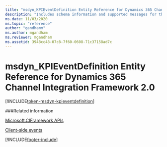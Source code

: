 ```yaml
---
title: "msdyn_KPIEventDefinition Entity Reference for Dynamics 365 Channel Integration Framework 2.0 | MicrosoftDocs"
description: "Includes schema information and supported messages for the msdyn_KPIEventDefinition entity in Dynamics 365 Channel Integration Framework 2.0."
ms.date: 11/03/2020
ms.topic: "reference"
author: "gandhamm"
ms.author: mgandham
ms.reviewer: mgandham
ms.assetid: 3948cc48-07c8-7f60-0608-71c37158ad7c
---
```


# msdyn_KPIEventDefinition Entity Reference for Dynamics 365 Channel Integration Framework 2.0

[!INCLUDE[token-msdyn-kpieventdefinition](../../../../shared/token-msdyn-kpieventdefinition.md)]

###Related information

[Microsoft.CIFramework APIs](../microsoft-ciframework-v2.md)

[Client-side events](../../../../v1/develop/reference/client-side-events.md)


[!INCLUDE[footer-include](../../../../../includes/footer-banner.md)]
